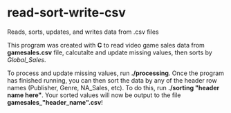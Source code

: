 # read-sort-write-csv
Reads, sorts, updates, and writes data from .csv files

This program was created with **C** to read video game sales data from **gamesales.csv** file, calcutalte and update missing values, then sorts by *Global_Sales*.

To process and update missing values, run **./processing**. Once the program has finished running, you can then sort the data by any of the header row names (Publisher, Genre, NA_Sales, etc).
To do this, run **./sorting "header name here"**. Your sorted values will now be output to the file **gamesales_"header_name".csv**!
